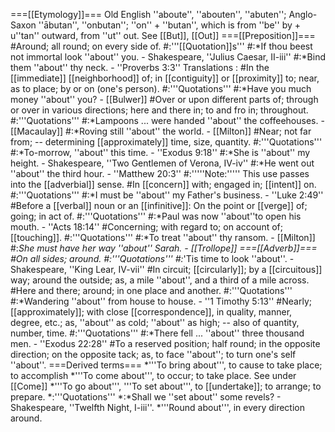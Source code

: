 ===[[Etymology]]===
Old English ''aboute'', ''abouten'', ''abuten''; Anglo-Saxon ''&#257;butan'', ''onbutan''; ''on'' + ''butan'', which is from ''be'' by + u''tan'' outward, from ''ut'' out. See [[But]], [[Out]]
===[[Preposition]]===
#Around; all round; on every side of.
#:'''[[Quotation]]s'''
#:*If thou beest not immortal look ''about'' you. - Shakespeare, ''Julius Caesar, II-iii''
#:*Bind them ''about'' thy neck. - ''Proverbs 3:3''
Translations :
#In the [[immediate]] [[neighborhood]] of; in [[contiguity]] or [[proximity]] to; near, as to place; by or on (one's person).
#:'''Quotations'''
#:*Have you much money ''about'' you? - [[Bulwer]]
#Over or upon different parts of; through or over in various directions; here and there in; to and fro in; throughout.
#:'''Quotations'''
#:*Lampoons ... were handed ''about'' the coffeehouses. - [[Macaulay]]
#:*Roving still ''about'' the world. - [[Milton]]
#Near; not far from; -- determining [[approximately]] time, size, quantity.
#:'''Quotations'''
#:*To-morrow, ''about'' this time. - ''Exodus 9:18''
#:*She is ''about'' my height. - Shakespeare, ''Two Gentlemen of Verona, IV-iv''
#:*He went out ''about'' the third hour. - ''Matthew 20:3''
#:'''''Note:''''' This use passes into the [[adverbial]] sense.
#In [[concern]] with; engaged in; [[intent]] on.
#:'''Quotations'''
#:*I must be ''about'' my Father's business. - ''Luke 2:49''
#Before a [[verbal]] noun or an [[infinitive]]: On the point or [[verge]] of; going; in act of.
#:'''Quotations'''
#:*Paul was now ''about''to open his mouth. - ''Acts 18:14''
#Concerning; with regard to; on account of; [[touching]].
#:'''Quotations'''
#:*To treat ''about'' thy ransom. - [[Milton]]
#:*She must have her way ''about'' Sarah. - [[Trollope]]
===[[Adverb]]===
#On all sides; around.
#:'''Quotations'''
#:*'Tis time to look ''about''. - Shakespeare, ''King Lear, IV-vii''
#In circuit; [[circularly]]; by a [[circuitous]] way; around the outside; as, a mile ''about'', and a third of a mile across.
#Here and there; around; in one place and another.
#:'''Quotations'''
#:*Wandering ''about'' from house to house. - ''1 Timothy 5:13''
#Nearly; [[approximately]]; with close [[correspondence]], in quality, manner, degree, etc.; as, ''about'' as cold; ''about'' as high; -- also of quantity, number, time.
#:'''Quotations'''
#:*There fell ... ''about'' three thousand men. - ''Exodus 22:28''
#To a reserved position; half round; in the opposite direction; on the opposite tack; as, to face ''about''; to turn one's self ''about''.
===Derived terms===
*'''To bring about''', to cause to take place; to accomplish
*'''To come about''', to occur; to take place. See under [[Come]]
*'''To go about''', '''To set about''', to [[undertake]]; to arrange; to prepare.
*:'''Quotations'''
*:*Shall we ''set about'' some revels? - Shakespeare, ''Twelfth Night, I-iii''.
*'''Round about''', in every direction around.